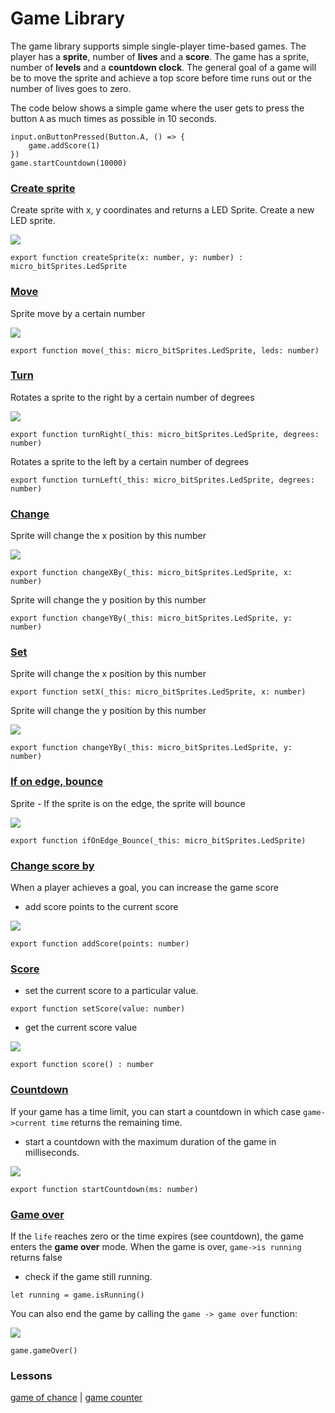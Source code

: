 # Game Library

The game library supports simple single-player time-based games. The player has a **sprite**, number of **lives** and a **score**. The game has a sprite, number of **levels** and a **countdown clock**.  The general goal of a game will be to move the sprite and achieve a top score before time runs out or the number of lives goes to zero.

The code below shows a simple game where the user gets to press the button ``A`` as much times as possible in 10 seconds.

```blocks
input.onButtonPressed(Button.A, () => {
    game.addScore(1)
})
game.startCountdown(10000)
```

### [Create sprite](/functions/game-library/create-sprite)

Create sprite with x, y coordinates and returns a LED Sprite. Create a new LED sprite.

![](/static/mb/create-sprite-0.png)

```
export function createSprite(x: number, y: number) : micro_bitSprites.LedSprite
```

### [Move](/functions/game-library/move)

Sprite move by a certain number

![](/static/mb/game-library/move-0.png)

```
export function move(_this: micro_bitSprites.LedSprite, leds: number)
```

### [Turn](/functions/game-library/turn)

Rotates a sprite to the right by a certain number of degrees

![](/static/mb/game-library/turn-0.png)

```
export function turnRight(_this: micro_bitSprites.LedSprite, degrees: number)
```

Rotates a sprite to the left by a certain number of degrees

```
export function turnLeft(_this: micro_bitSprites.LedSprite, degrees: number)
```

### [Change](/functions/game-library/change)

Sprite will change the x position by this number

![](/static/mb/change-0.png)

```
export function changeXBy(_this: micro_bitSprites.LedSprite, x: number)
```

Sprite will change the y position by this number

```
export function changeYBy(_this: micro_bitSprites.LedSprite, y: number)
```

### [Set](/functions/game-library/set)

Sprite will change the x position by this number

```
export function setX(_this: micro_bitSprites.LedSprite, x: number)
```

Sprite will change the y position by this number

![](/static/mb/change-0.png)

```
export function changeYBy(_this: micro_bitSprites.LedSprite, y: number)
```

### [If on edge, bounce](/functions/game-library/if-on-edge-bounce)

Sprite - If the sprite is on the edge, the sprite will bounce

![](/static/mb/game-library/if-on-edge-bounce-0.png)

```
export function ifOnEdge_Bounce(_this: micro_bitSprites.LedSprite)
```

### [Change score by](/functions/game-library/change-score-by)

When a player achieves a goal, you can increase the game score

* add score points to the current score

![](/static/mb/game-library/pic1.png)

```
export function addScore(points: number)
```

### [Score](/functions/game-library/score)

* set the current score to a particular value.

```
export function setScore(value: number)
```

* get the current score value

![](/static/mb/game-library/pic2.png)

```
export function score() : number
```

### [Countdown](/functions/game-library/start-countdown)

If your game has a time limit, you can start a countdown in which case `game->current time` returns the remaining time.

* start a countdown with the maximum duration of the game in milliseconds.

![](/static/mb/game-library/pic3.png)

```
export function startCountdown(ms: number)
```

### [Game over](/functions/game-library/game-over)

If the `life` reaches zero or the time expires (see countdown), the game enters the **game over** mode. When the game is over, `game->is running` returns false

* check if the game still running.

```
let running = game.isRunning()
```

You can also end the game by calling the `game -> game over` function:

![](/static/mb/game-library/pic0.png)

```
game.gameOver()
```

### Lessons

[game of chance](/lessons/game-of-chance) | [game counter](/lessons/game-counter)


